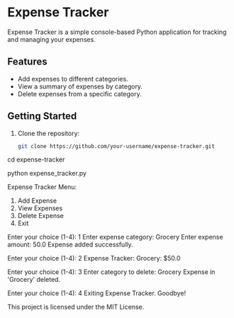# Expense Tracker

Expense Tracker is a simple console-based Python application for tracking and managing your expenses.

## Features

- Add expenses to different categories.
- View a summary of expenses by category.
- Delete expenses from a specific category.

## Getting Started

1. Clone the repository:

   ```bash
   git clone https://github.com/your-username/expense-tracker.git

cd expense-tracker

python expense_tracker.py

Expense Tracker Menu:
1. Add Expense
2. View Expenses
3. Delete Expense
4. Exit

Enter your choice (1-4): 1
Enter expense category: Grocery
Enter expense amount: 50.0
Expense added successfully.

Enter your choice (1-4): 2
Expense Tracker:
Grocery: $50.0

Enter your choice (1-4): 3
Enter category to delete: Grocery
Expense in 'Grocery' deleted.

Enter your choice (1-4): 4
Exiting Expense Tracker. Goodbye!


This project is licensed under the MIT License.
